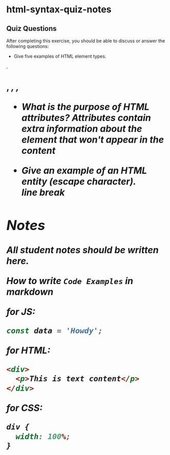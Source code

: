 # html-syntax-quiz-notes

## Quiz Questions

After completing this exercise, you should be able to discuss or answer the following questions:

- Give five examples of HTML element types.
<p>, <h1>, <em>, <strong>, <link>

- What is the purpose of HTML attributes?
  Attributes contain extra information about the element that won't appear in the content

- Give an example of an HTML entity (escape character).
  <br> line break

## Notes

All student notes should be written here.

How to write `Code Examples` in markdown

for JS:

```javascript
const data = 'Howdy';
```

for HTML:

```html
<div>
  <p>This is text content</p>
</div>
```

for CSS:

```css
div {
  width: 100%;
}
```
